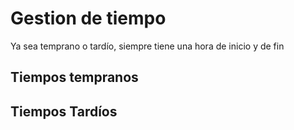 # Gestion de tiempo

Ya sea temprano o tardío, siempre tiene una hora de inicio y de fin

## Tiempos tempranos

## Tiempos Tardíos

